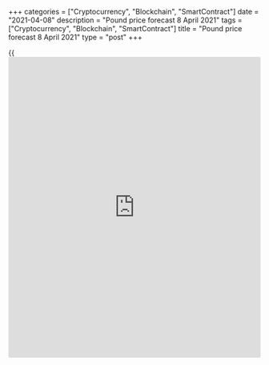 +++
categories = ["Cryptocurrency", "Blockchain", "SmartContract"]
date = "2021-04-08"
description = "Pound price forecast 8 April 2021"
tags = ["Cryptocurrency", "Blockchain", "SmartContract"]
title = "Pound price forecast 8 April 2021"
type = "post"
+++

{{<iframe id="large-banner" src="https://www.bounty.group/#slide=27.0" width="100%" height="600" scrolling="no" style="border: 0px solid rgb(216, 221, 230); border-radius: 3px;">}}

2021-04-08

2021-04-08

Pound: haste would make waste. Forecast as of 08.04.2021Dmitri Demidenko

Sterling buyers are losing patience. Speculators added up to the biggest
net longs on the British pound among the G10 currencies, and as soon as
the bad [news](https://www.letsplayfx.com/blog/forex-news-website/) was published, they rushed to get rid of them. Let us
discuss the Forex outlook and make up a trading plan for [GBPUSD][1]

## Fundamental pound forecast for nine months

Hardly had the pound bulls smelled the trouble when the [GBPUSD][1]
crashed to the bottom of figure 37 and the [EURGBP][2] performed the
best [daily](https://www.fintecher.org/2020/03/03/forex-trading-daily-strategy/) rally since 2021. The UK changed its guidance on using the
Oxford/AstraZeneca vaccine, recommending people aged 18-29 years
alternative drugs after the European Medicines Agency announced a link
between rare cases of blood clots in the brain and the AstraZeneca
vaccine. The hottest trade of the current year was under attack, which
immediately affected the sterling.

Reduced political risks after the Brexit agreement at the end of 2020
and a quick vaccination process in the UK made the pound one of the
Forex favorites. Even the rapid rise in US Treasury yields and the
associated strengthening of the dollar in March could not scare the
GBPUSD bulls, which recovered most of the previous month's losses in
early April. Alas, the real scale of the catastrophe due to Brexit is
being hushed up by Boris Johnson's government, while the high speed of
the vaccination process can be described by the expression "haste makes
waste".

Official London has decided to disregard the vaccine manufacturers'
recommendations for the 21-day interval between the first and second
injection. Even though 37.4 million people, or 56% of the UK population,
received at least one injection, compared with 50.9% of the US
population and 8.6% of the EU, the number of complete vaccinations in
the UK is lower than in the USA.

### Vaccination rate in different countries

 _Source: Nordea Markets._

It would seem that nothing problematic has happened, the first stage
will be followed by an equally fast second, but in reality, everything
is different. Due to public distrust of AstraZeneca, the main vaccine
that official London was focusing on, and due to a significant reduction
in the supply of doses to medical institutions in April, the idea of ​​a
sterling rally against the backdrop of rapid vaccination process is
fragile like a house of cards. According to ING, speculators hold the
largest longs on the pound among the G10 currencies. Its sales on April
6-7 are understandable due to recent [news](https://www.letsplayfx.com/blog/forex-news-website/).

Political risks have not completely disappeared either. The Office for
Budget Responsibility predicts Brexit will cut UK GDP by 0.5% in 2021
and by 4% in the long term. Exports will be approximately 15% lower than
if the country remained in the EU. The independent assessment allowed
the opposition Labour Party to take shots at ruling Conservatives.
According to the Labour, Johnson's government shows extreme arrogance in
refusing to order an economic assessment of the Brexit impact. The
cabinet is alarmingly relaxed over the suffering of British exporters.

### [GBPUSD][1] trading plan for nine months

In my opinion, the UK will be able to overcome the difficulties with
vaccines. The opening of the British economy at the end of April with
the following rapid growth will contribute to the [GBPUSD][1] rally
towards 1.44 by the end of December. At the same time, I would not rush
to buy the pair until the GBPUSD price consolidates above 1.39.





## Price chart of GBPUSD in real time mode

The content of this article reflects the author’s opinion and does not
necessarily reflect the official position of LiteForex. The material
published on this page is provided for informational purposes only and
should not be considered as the provision of investment advice for the
purposes of Directive 2004/39/EC.

Rate this article:

{{value}}

( {{count}} {{title}} )

   1. my.liteforex.com/trading/chart?symbol=GBPUSD&returnUrl=true
   2. my.liteforex.com/trading/chart?symbol=EURGBP&returnUrl=true